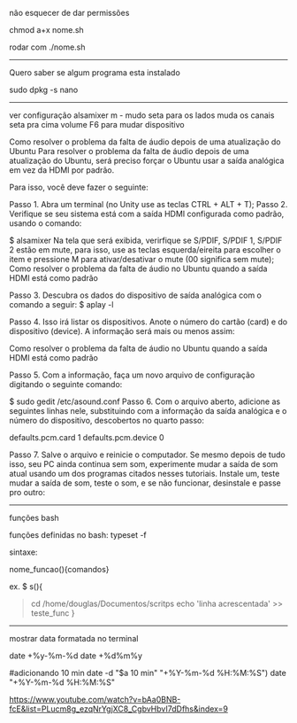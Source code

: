 não esquecer de dar permissões

chmod a+x nome.sh

rodar com ./nome.sh

___________________

Quero saber se algum programa esta instalado

sudo dpkg -s nano

___________________

ver configuração alsamixer
m - mudo
seta para os lados muda os canais
seta pra cima volume
F6 para mudar dispositivo

Como resolver o problema da falta de áudio depois de uma atualização do Ubuntu
Para resolver o problema da falta de áudio depois de uma atualização do Ubuntu, será preciso forçar o Ubuntu usar a saída analógica em vez da HDMI por padrão.

Para isso, você deve fazer o seguinte:

Passo 1. Abra um terminal (no Unity use as teclas CTRL + ALT + T);
Passo 2. Verifique se seu sistema está com a saída HDMI configurada como padrão, usando o comando:

$ alsamixer
Na tela que será exibida, verirfique se S/PDIF, S/PDIF 1, S/PDIF 2 estão em mute, para isso, use as teclas esquerda/eireita para escolher o item e pressione M para ativar/desativar o mute (00 significa sem mute);
Como resolver o problema da falta de áudio no Ubuntu quando a saída HDMI está como padrão

Passo 3. Descubra os dados do dispositivo de saída analógica com o comando a seguir:
$ aplay -l

Passo 4. Isso irá listar os dispositivos. Anote o número do cartão (card) e do dispositivo (device). A informação será mais ou menos assim:

Como resolver o problema da falta de áudio no Ubuntu quando a saída HDMI está como padrão

Passo 5. Com a informação, faça um novo arquivo de configuração digitando o seguinte comando:

$ sudo gedit /etc/asound.conf
Passo 6. Com o arquivo aberto, adicione as seguintes linhas nele, substituindo com a informação da saída analógica e o número do dispositivo, descobertos no quarto passo:

defaults.pcm.card 1
defaults.pcm.device 0

Passo 7. Salve o arquivo e reinicie o computador. Se mesmo depois de tudo isso, seu PC ainda continua sem som, experimente mudar a saída de som atual usando um dos programas citados nesses tutoriais. Instale um, teste mudar a saída de som, teste o som, e se não funcionar, desinstale e passe pro outro:
___________________

funções bash

funções definidas no bash: typeset -f

sintaxe:

nome_funcao(){comandos}

ex.
$ s(){
> cd /home/douglas/Documentos/scritps
> echo 'linha acrescentada' >> teste_func
> }

_______________

mostrar data formatada no terminal

date +%y-%m-%d
date +%d%m%y

#adicionando 10 min
date -d "$a 10 min" "+%Y-%m-%d %H:%M:%S")
date "+%Y-%m-%d %H:%M:%S"

https://www.youtube.com/watch?v=bAa0BNB-fcE&list=PLucm8g_ezqNrYgjXC8_CgbvHbvI7dDfhs&index=9


